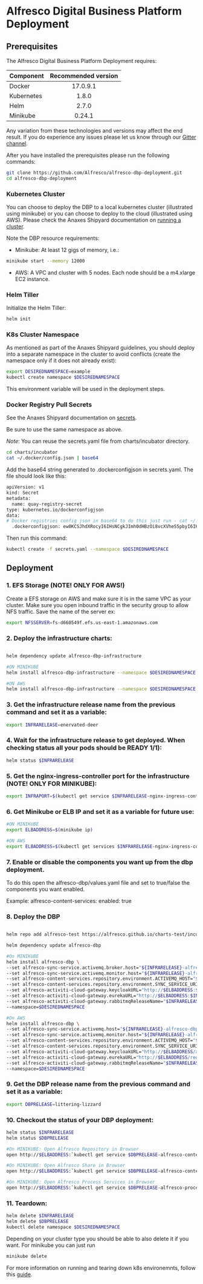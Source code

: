 # Alfresco Digital Business Platform Deployment

## Prerequisites

The Alfresco Digital Business Platform Deployment requires:

| Component        | Recommended version |
| ------------- |:-------------:|
| Docker     | 17.0.9.1 |
| Kubernetes | 1.8.0    |
| Helm       | 2.7.0    |
| Minikube   | 0.24.1   |

Any variation from these technologies and versions may affect the end result. If you do experience any issues please let us know through our [Gitter channel](https://gitter.im/Alfresco/platform-services?utm_source=share-link&utm_medium=link&utm_campaign=share-link).

After you have installed the prerequisites please run the following commands:

```bash
git clone https://github.com/Alfresco/alfresco-dbp-deployment.git
cd alfresco-dbp-deployment
```

### Kubernetes Cluster

You can choose to deploy the DBP to a local kubernetes cluster (illustrated using minikube) or you can choose to deploy to the cloud (illustrated using AWS).
Please check the Anaxes Shipyard documentation on [running a cluster](https://github.com/Alfresco/alfresco-anaxes-shipyard/blob/master/SECRETS.md).

Note the DBP resource requirements:
* Minikube: At least 12 gigs of memory, i.e.:
```bash
minikube start --memory 12000
```
* AWS: A VPC and cluster with 5 nodes. Each node should be a m4.xlarge EC2 instance.

### Helm Tiller

Initialize the Helm Tiller:
```bash
helm init
```

### K8s Cluster Namespace

As mentioned as part of the Anaxes Shipyard guidelines, you should deploy into a separate namespace in the cluster to avoid conflicts (create the namespace only if it does not already exist):
```bash
export DESIREDNAMESPACE=example
kubectl create namespace $DESIREDNAMESPACE
```

This environment variable will be used in the deployment steps.

### Docker Registry Pull Secrets

See the Anaxes Shipyard documentation on [secrets](https://github.com/Alfresco/alfresco-anaxes-shipyard/blob/master/SECRETS.md).

Be sure to use the same namespace as above.

*Note*: You can reuse the secrets.yaml file from charts/incubator directory. 

```bash
cd charts/incubator
cat ~/.docker/config.json | base64
```

Add the base64 string generated to .dockerconfigjson in secrets.yaml. The file should look like this:

```bash
apiVersion: v1
kind: Secret
metadata:
  name: quay-registry-secret
type: kubernetes.io/dockerconfigjson
data:
# Docker registries config json in base64 to do this just run - cat ~/.docker/config.json | base64
  .dockerconfigjson: ew0KCSJhdXRocyI6IHsNCgkJImh0dHBzOi8vcXVheS5pbyI6IHsNCgkJCSJhdXRoIjogImRHVnpkRHAwWlhOMD0iDQoJCX0sDQoJCSJxdWF5LmlvIjogew0KCQkJImF1dGgiOiAiZEdWemREcDBaWE4wIg0KCQl9DQoJfSwNCgkiSHR0cEhlYWRlcnMiOiB7DQoJCSJVc2VyLUFnZW50IjogIkRvY2tlci1DbGllbnQvMTcuMTIuMC1jZS1yYzMgKGRhcndpbikiDQoJfQ0KfQ==
```

Then run this command:

```bash
kubectl create -f secrets.yaml --namespace $DESIREDNAMESPACE
```

## Deployment

### 1. EFS Storage (**NOTE! ONLY FOR AWS!**)

Create a EFS storage on AWS and make sure it is in the same VPC as your cluster. Make sure you open inbound traffic in the security group to allow NFS traffic. Save the name of the server ex:
```bash
export NFSSERVER=fs-d660549f.efs.us-east-1.amazonaws.com
```

### 2. Deploy the infrastructure charts:
```bash

helm dependency update alfresco-dbp-infrastructure

#ON MINIKUBE
helm install alfresco-dbp-infrastructure --namespace $DESIREDNAMESPACE

#ON AWS
helm install alfresco-dbp-infrastructure --namespace $DESIREDNAMESPACE --set persistence.volumeEnv=aws --set persistence.nfs.server="$NFSSERVER"
```

### 3. Get the infrastructure release name from the previous command and set it as a variable:
```bash
export INFRARELEASE=enervated-deer
```

### 4. Wait for the infrastructure release to get deployed.  When checking status all your pods should be READY 1/1):
```bash
helm status $INFRARELEASE
```

### 5. Get the nginx-ingress-controller port for the infrastructure (**NOTE! ONLY FOR MINIKUBE**):
```bash
export INFRAPORT=$(kubectl get service $INFRARELEASE-nginx-ingress-controller --namespace $DESIREDNAMESPACE -o jsonpath={.spec.ports[0].nodePort})
```

### 6. Get Minikube or ELB IP and set it as a variable for future use:

```bash
#ON MINIKUBE
export ELBADDRESS=$(minikube ip)

#ON AWS
export ELBADDRESS=$(kubectl get services $INFRARELEASE-nginx-ingress-controller --namespace=$DESIREDNAMESPACE -o jsonpath={.status.loadBalancer.ingress[0].hostname})
```

### 7. Enable or disable the components you want up from the dbp deployment.
To do this open the alfresco-dbp/values.yaml file and set to true/false the components you want enabled.

Example:
alfresco-content-services:
  enabled: true

### 8. Deploy the DBP

```bash

helm repo add alfresco-test https://alfresco.github.io/charts-test/incubator

helm dependency update alfresco-dbp

#On MINIKUBE
helm install alfresco-dbp \
--set alfresco-sync-service.activemq.broker.host="${INFRARELEASE}-alfresco-dbp-infrastructure-activemq" \
--set alfresco-sync-service.activemq.monitor.host="${INFRARELEASE}-alfresco-dbp-infrastructure-activemq-admin" \
--set alfresco-content-services.repository.environment.ACTIVEMQ_HOST="${INFRARELEASE}-alfresco-dbp-infrastructure-activemq" \
--set alfresco-content-services.repository.environment.SYNC_SERVICE_URI="http://$ELBADDRESS:$INFRAPORT/syncservice" \
--set alfresco-activiti-cloud-gateway.keycloakURL="http://$ELBADDRESS:$INFRAPORT/auth/" \
--set alfresco-activiti-cloud-gateway.eurekaURL="http://$ELBADDRESS:$INFRAPORT/registry/" \
--set alfresco-activiti-cloud-gateway.rabbitmqReleaseName="$INFRARELEASE-rabbitmq" \
--namespace=$DESIREDNAMESPACE

#On AWS
helm install alfresco-dbp \
--set alfresco-sync-service.activemq.host="${INFRARELEASE}-alfresco-dbp-infrastructure-activemq" \
--set alfresco-sync-service.activemq.monitor.host="${INFRARELEASE}-alfresco-dbp-infrastructure-activemq-admin" \
--set alfresco-content-services.repository.environment.ACTIVEMQ_HOST="${INFRARELEASE}-alfresco-dbp-infrastructure-activemq" \
--set alfresco-content-services.repository.environment.SYNC_SERVICE_URI="http://$ELBADDRESS/syncservice" \
--set alfresco-activiti-cloud-gateway.keycloakURL="http://$ELBADDRESS/auth/" \
--set alfresco-activiti-cloud-gateway.eurekaURL="http://$ELBADDRESS/registry/" \
--set alfresco-activiti-cloud-gateway.rabbitmqReleaseName="$INFRARELEASE-rabbitmq" \
--namespace=$DESIREDNAMESPACE
```

### 9. Get the DBP release name from the previous command and set it as a variable:
```bash
export DBPRELEASE=littering-lizzard
```

### 10. Checkout the status of your DBP deployment:

```bash
helm status $INFRARELEASE
helm status $DBPRELEASE

#On MINIKUBE: Open Alfresco Repository in Browser
open http://$ELBADDRESS:`kubectl get service $DBPRELEASE-alfresco-content-services-repository --namespace $DESIREDNAMESPACE -o jsonpath={.spec.ports[0].nodePort}`/alfresco

#On MINIKUBE: Open Alfresco Share in Browser
open http://$ELBADDRESS:`kubectl get service $DBPRELEASE-alfresco-content-services-share --namespace $DESIREDNAMESPACE -o jsonpath={.spec.ports[0].nodePort}`/share

#On MINIKUBE: Open Alfresco Process Services in Browser
open http://$ELBADDRESS:`kubectl get service $DBPRELEASE-alfresco-process-services --namespace $DESIREDNAMESPACE -o jsonpath={.spec.ports[0].nodePort}`/activiti-app

```

### 11. Teardown:

```bash
helm delete $INFRARELEASE
helm delete $DBPRELEASE
kubectl delete namespace $DESIREDNAMESPACE
```
Depending on your cluster type you should be able to also delete it if you want.
For minikube you can just run
```bash
minikube delete
```
For more information on running and tearing down k8s environemnts, follow this [guide](https://github.com/Alfresco/alfresco-anaxes-shipyard/blob/master/docs/running-a-cluster.md).
